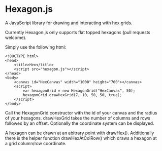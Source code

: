 Hexagon.js
==========

A JavaScript library for drawing and interacting with hex grids.

Currently Hexagon.js only supports flat topped hexagons (pull requests welcome).


Simply use the following html:

    <!DOCTYPE html>
    <head>
        <title>Hex</title>
        <script src="hexagon.js"></script>
    </head>
    <body>
        <canvas id="HexCanvas" width="1000" height="700"></canvas>
        <script>
            var hexagonGrid = new HexagonGrid("HexCanvas", 50);
            hexagonGrid.drawHexGrid(7, 10, 50, 50, true);
        </script>    
    </body>


Call the HexagonGrid constructor with the id of your canvas and the radius of your hexagons. drawHexGrid takes the number of columns and rows followed by  an offset. Optionally the coordinate system can be displayed.

A hexagon can be drawn at an abitrary point with drawHex(). Additionally there is the helper function drawHexAtColRow() which draws a hexagon at a grid column/row coordinate.